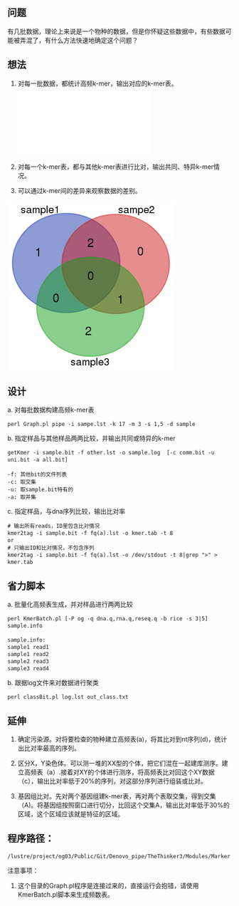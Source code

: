 ## 问题

有几批数据，理论上来说是一个物种的数据，但是你怀疑这些数据中，有些数据可能被弄混了，有什么方法快速地确定这个问题？

## 想法

1. 对每一批数据，都统计高频k-mer，输出对应的k-mer表。
![](Doc/read2kmer.pdf)

2. 对每一个k-mer表，都与其他k-mer表进行比对，输出共同、特异k-mer情况。

3. 可以通过k-mer间的差异来观察数据的差别。

![](Doc/diff.png)

## 设计

a. 对每批数据构建高频k-mer表

```
perl Graph.pl pipe -i sampe.lst -k 17 -m 3 -s 1,5 -d sample
```

b.  指定样品与其他样品两两比较，并输出共同或特异的k-mer

```
getKmer -i sample.bit -f other.lst -o sample.log  [-c comm.bit -u uni.bit -a all.bit]

-f: 其他bit的文件列表
-c: 取交集
-u: 取sample.bit特有的
-a: 取并集
```
c. 指定样品，与dna序列比较，输出比对率

```
# 输出所有reads，ID里包含比对情况
kmer2tag -i sample.bit -f fq(a).lst -o kmer.tab -t 8
or 
# 只输出ID和比对情况，不包含序列
kmer2tag -i sample.bit -f fq(a).lst -o /dev/stdout -t 8|grep ">" > kmer.tab 
```

## 省力脚本

a. 批量化高频表生成，并对样品进行两两比较

```
perl KmerBatch.pl [-P og -q dna.q,rna.q,reseq.q -b rice -s 3|5]  sample.info

sample.info:
sample1 read1
sample1 read2
sample2 read3
sample3 read4
```

b. 跟据log文件来对数据进行聚类

```
perl classBit.pl log.lst out_class.txt
```

## 延伸

1. 确定污染源。对将要检查的物种建立高频表(a)，将其比对到nt序列(d)，统计出比对率最高的序列。

2. 区分X，Y染色体。可以测一堆的XX型的个体，把它们混在一起建库测序。建立高频表（a）.接着对XY的个体进行测序，将高频表比对回这个XY数据（c），输出比对率低于20%的序列，对这部分序列进行组装或比对。

3. 基因组比对。先对两个基因组建k-mer表，再对两个表取交集，得到交集（A)。将基因组按照窗口进行切分，比回这个交集A，输出比对率低于30%的区域，这个区域应该就是特征的区域。

## 程序路径：

```
/lustre/project/og03/Public/Git/Denovo_pipe/TheThinker3/Modules/Marker
```

注意事项：

1. 这个目录的Graph.pl程序是连接过来的，直接运行会抱错，请使用KmerBatch.pl脚本来生成频数表。


